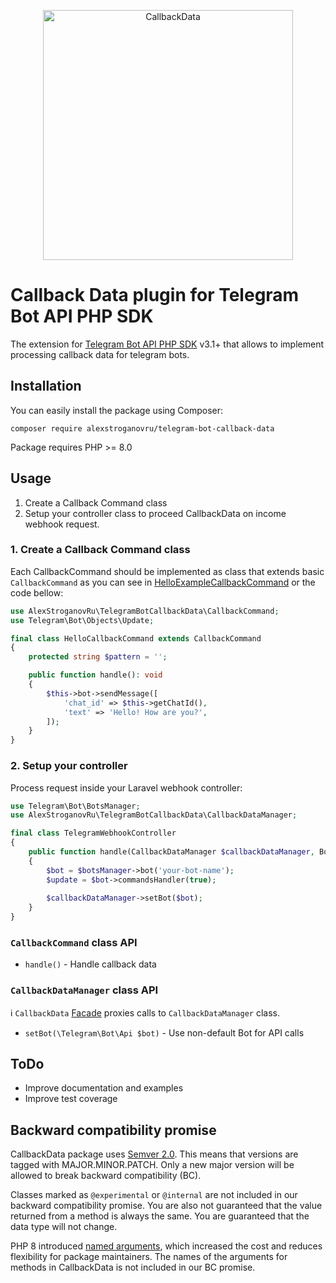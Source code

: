 <p align="center"><img src="#" alt="CallbackData" width="400"></p>

# Callback Data plugin for Telegram Bot API PHP SDK

The extension for [Telegram Bot API PHP SDK](https://github.com/irazasyed/telegram-bot-sdk) v3.1+ that allows to 
implement processing callback data for telegram bots.


## Installation

You can easily install the package using Composer:

```shell
composer require alexstroganovru/telegram-bot-callback-data
```
Package requires PHP >= 8.0


## Usage

1. Create a Callback Command class
2. Setup your controller class to proceed CallbackData on income webhook request.


### 1. Create a Callback Command class

Each CallbackCommand should be implemented as class that extends basic `CallbackCommand` as you can see in 
[HelloExampleCallbackCommand](https://github.com/alexstroganovru/telegram-bot-callback-data/blob/master/src/CallbackData/HelloExampleCallbackCommand.php)
or the code bellow:

```php
use AlexStroganovRu\TelegramBotCallbackData\CallbackCommand;
use Telegram\Bot\Objects\Update;

final class HelloCallbackCommand extends CallbackCommand
{
    protected string $pattern = '';

    public function handle(): void
    {
        $this->bot->sendMessage([
            'chat_id' => $this->getChatId(),
            'text' => 'Hello! How are you?',
        ]);
    }
}
```


### 2. Setup your controller

Process request inside your Laravel webhook controller:

```php
use Telegram\Bot\BotsManager;
use AlexStroganovRu\TelegramBotCallbackData\CallbackDataManager;

final class TelegramWebhookController
{
    public function handle(CallbackDataManager $callbackDataManager, BotsManager $botsManager): void
    {
        $bot = $botsManager->bot('your-bot-name');
        $update = $bot->commandsHandler(true);
        
        $callbackDataManager->setBot($bot);
    }
}
```


### `CallbackCommand` class API

- `handle()` - Handle callback data

### `CallbackDataManager` class API

ℹ️ `CallbackData` [Facade](https://laravel.com/docs/master/facades) proxies calls to `CallbackDataManager` class.

- `setBot(\Telegram\Bot\Api $bot)` - Use non-default Bot for API calls


## ToDo

- Improve documentation and examples
- Improve test coverage


## Backward compatibility promise

CallbackData package uses [Semver 2.0](https://semver.org/). This means that versions are tagged with MAJOR.MINOR.PATCH.
Only a new major version will be allowed to break backward compatibility (BC).

Classes marked as `@experimental` or `@internal` are not included in our backward compatibility promise.
You are also not guaranteed that the value returned from a method is always the same.
You are guaranteed that the data type will not change.

PHP 8 introduced [named arguments](https://wiki.php.net/rfc/named_params), which increased the cost and reduces flexibility for package maintainers.
The names of the arguments for methods in CallbackData is not included in our BC promise.
